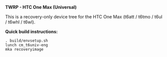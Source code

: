 **TWRP - HTC One Max (Universal)**

This is a recovery-only device tree for the HTC One Max (t6att / t6tmo / t6ul / t6whl / t6wl).

**Quick build instructions:**

    . build/envsetup.sh
    lunch cm_t6univ-eng
    mka recoveryimage
